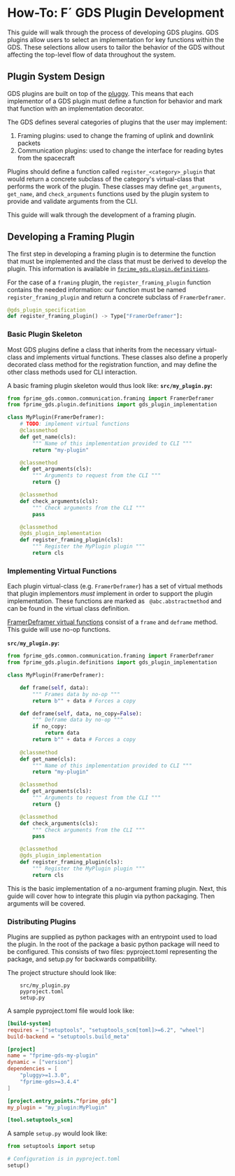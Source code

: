 # How-To: F´ GDS Plugin Development

This guide will walk through the process of developing GDS plugins.  GDS plugins allow users to select an implementation
for key functions within the GDS. These selections allow users to tailor the behavior of the GDS without affecting the
top-level flow of data throughout the system.

## Plugin System Design

GDS plugins are built on top of the [pluggy](https://pluggy.readthedocs.io/en/stable/). This means that each implementor
of a GDS plugin must define a function for behavior and mark that function with an implementation decorator.

The GDS defines several categories of plugins that the user may implement:

1. Framing plugins: used to change the framing of uplink and downlink packets
2. Communication plugins: used to change the interface for reading bytes from the spacecraft

Plugins should define a function called `register_<category>_plugin` that would return a concrete subclass of the
category's virtual-class that performs the work of the plugin.  These classes may define `get_arguments`, `get_name`,
and `check_arguments` functions used by the plugin system to provide and validate arguments from the CLI.

This guide will walk through the development of a framing plugin.

## Developing a Framing Plugin

The first step in developing a framing plugin is to determine the function that must be implemented and the class that
must be derived to develop the plugin. This information is available in
[`fprime_gds.plugin.definitions`](https://github.com/fprime-community/fprime-gds/blob/devel/src/fprime_gds/plugin/definitions.py).

For the case of a `framing` plugin, the `register_framing_plugin` function contains the needed information: our function
must be named `register_framing_plugin` and return a concrete subclass of `FramerDeframer`.

```python
@gds_plugin_specification
def register_framing_plugin() -> Type["FramerDeframer"]:
```

### Basic Plugin Skeleton

Most GDS plugins define a class that inherits from the necessary virtual-class and implements  virtual functions. These
classes also define a properly decorated class method for the registration function, and may define the other class
methods used for CLI interaction.

A basic framing plugin skeleton would thus look like:
**`src/my_plugin.py`:**
```python
from fprime_gds.common.communication.framing import FramerDeframer
from fprime_gds.plugin.definitions import gds_plugin_implementation

class MyPlugin(FramerDeframer):
    # TODO: implement virtual functions
    @classmethod
    def get_name(cls):
        """ Name of this implementation provided to CLI """
        return "my-plugin"

    @classmethod
    def get_arguments(cls):
        """ Arguments to request from the CLI """
        return {}

    @classmethod
    def check_arguments(cls):
        """ Check arguments from the CLI """
        pass

    @classmethod
    @gds_plugin_implementation
    def register_framing_plugin(cls):
        """ Register the MyPlugin plugin """
        return cls
```

### Implementing Virtual Functions

Each plugin virtual-class (e.g. `FramerDeframer`) has a set of virtual methods that plugin implementors *must* implement
in order to support the plugin implementation.  These functions are marked as ` @abc.abstractmethod` and can be found in
the virtual class definition.

[FramerDeframer virtual functions](https://github.com/fprime-community/fprime-gds/blob/devel/src/fprime_gds/common/communication/framing.py#L29-L51)
consist of a `frame` and `deframe` method. This guide will use no-op functions.

**`src/my_plugin.py`:**
```python
from fprime_gds.common.communication.framing import FramerDeframer
from fprime_gds.plugin.definitions import gds_plugin_implementation

class MyPlugin(FramerDeframer):

    def frame(self, data):
        """ Frames data by no-op """
        return b"" + data # Forces a copy

    def deframe(self, data, no_copy=False):
        """ Deframe data by no-op """
        if no_copy:
            return data
        return b"" + data # Forces a copy
        
    @classmethod
    def get_name(cls):
        """ Name of this implementation provided to CLI """
        return "my-plugin"

    @classmethod
    def get_arguments(cls):
        """ Arguments to request from the CLI """
        return {}

    @classmethod
    def check_arguments(cls):
        """ Check arguments from the CLI """
        pass

    @classmethod
    @gds_plugin_implementation
    def register_framing_plugin(cls):
        """ Register the MyPlugin plugin """
        return cls
```

This is the basic implementation of a no-argument framing plugin.  Next, this guide will cover how to integrate this
plugin via python packaging.  Then arguments will be covered.

### Distributing Plugins

Plugins are supplied as python packages with an entrypoint used to load the plugin. In the root of the package a basic
python package will need to be configured. This consists of two files: pyproject.toml representing the package, and
setup.py for backwards compatibility.

The project structure should look like:
```
    src/my_plugin.py
    pyproject.toml
    setup.py
```

A sample pyproject.toml file would look like:

```toml
[build-system]
requires = ["setuptools", "setuptools_scm[toml]>=6.2", "wheel"]
build-backend = "setuptools.build_meta"

[project]
name = "fprime-gds-my-plugin"
dynamic = ["version"]
dependencies = [
    "pluggy>=1.3.0",
    "fprime-gds>=3.4.4"
]

[project.entry_points."fprime_gds"]
my_plugin = "my_plugin:MyPlugin"

[tool.setuptools_scm]
```

A sample `setup.py` would look like:
```python
from setuptools import setup

# Configuration is in pyproject.toml
setup()
```